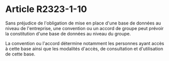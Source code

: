 # Article R2323-1-10

Sans préjudice de l'obligation de mise en place d'une base de données au niveau de l'entreprise, une convention ou un accord de groupe peut prévoir la constitution d'une base de données au niveau du groupe. 

La convention ou l'accord détermine notamment les personnes ayant accès à cette base ainsi que les modalités d'accès, de consultation et d'utilisation de cette base.